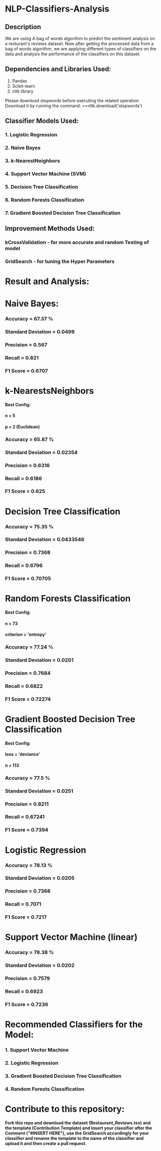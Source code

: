 # NLP-Classifiers-Analysis

## Description
We are using A bag of words algorithm to predict the sentiment analysis on a resturant's reviews dataset. Now after getting the processed data from a bag of words algorithm, we are applying different types of classifiers on the data and analysis the performance of the classifiers on this dataset.

## Dependencies and Libraries Used:
1. Pandas
2. Scikit-learn
3. nltk library

Please download stopwords before executing the related operation
Download it by running the command: >>nltk.download('stopwords')

## Classifier Models Used:
### 1. Logistic Regression
### 2. Naive Bayes
### 3. k-NearestNeighbors
### 4. Support Vector Machine (SVM)
### 5. Decision Tree Classification
### 6. Random Forests Classification
### 7. Gradient Boosted Decision Tree Classification

## Improvement Methods Used:
### kCrossValidation - for more accurate and random Testing of model
### GridSearch - for tuning the Hyper Parameters

# Result and Analysis:

# Naive Bayes:

### Accuracy = 67.37 %
### Standard Deviation = 0.0499
### Precision = 0.567
### Recall = 0.821
### F1 Score = 0.6707

# k-NearestsNeighbors

#### Best Config:
#### n = 5
#### p = 2 (Euclidean)

### Accuracy = 65.87 %
### Standard Deviation = 0.02354
### Precision = 0.6316
### Recall = 0.6186
### F1 Score = 0.625

# Decision Tree Classification

### Accuracy = 75.35 %
### Standard Deviation = 0.0433546
### Precision = 0.7368
### Recall = 0.6796
### F1 Score = 0.70705

# Random Forests Classification

#### Best Config:
#### n = 73
#### criterion = 'entropy'


### Accuracy = 77.24 %
### Standard Deviation = 0.0201
### Precision = 0.7684
### Recall = 0.6822
### F1 Score = 0.72274

# Gradient Boosted Decision Tree Classification

#### Best Config:
#### loss = 'deviance'
#### n = 113

### Accuracy = 77.5 %
### Standard Deviation = 0.0251
### Precision = 0.8211
### Recall = 0.67241
### F1 Score = 0.7394

# Logistic Regression

### Accuracy = 78.13 %
### Standard Deviation = 0.0205
### Precision = 0.7368
### Recall = 0.7071
### F1 Score = 0.7217

# Support Vector Machine (linear)

### Accuracy = 78.38 %
### Standard Deviation = 0.0202
### Precision = 0.7579
### Recall = 0.6923
### F1 Score = 0.7236

# Recommended Classifiers for the Model:
### 1. Support Vector Machine
### 2. Logistic Regression
### 3. Gradient Boosted Decision Tree Classification
### 4. Random Forests Classification


# Contribute to this repository:
#### Fork this repo and download the dataset (Restaurant_Reviews.tsv) and the template (Contribution Template) and insert your classifier after the Comment ("#INSERT HERE"), use the GridSearch accordingly for your classifier and rename the template to the name of the classifier and upload it and then create a pull request.
